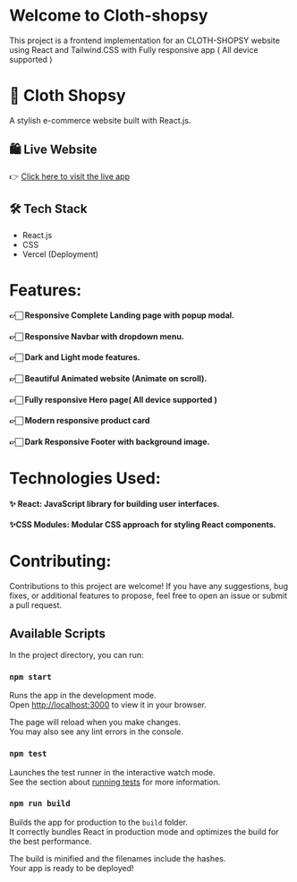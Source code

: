 # Welcome to Cloth-shopsy

This project is a frontend implementation for an CLOTH-SHOPSY website using React and Tailwind.CSS with Fully responsive app ( All device supported )

# 🛒 Cloth Shopsy

A stylish e-commerce website built with React.js.

## 🛍️ Live Website

👉 [Click here to visit the live app](https://cloth-shopsy.vercel.app/)

## 🛠️ Tech Stack

- React.js
- CSS
- Vercel (Deployment)


# Features:

  <div>
    <h4>  👉🏻 Responsive Complete Landing page with popup modal.</h4>
    <h4> 👉🏻 Responsive Navbar with dropdown menu.</h4>
    <h4> 👉🏻 Dark and Light mode features.</h4>
    <h4>👉🏻 Beautiful Animated website (Animate on scroll).</h4>
    <h4>👉🏻 Fully responsive Hero page( All device supported )</h4>
    <h4> 👉🏻 Modern responsive product card</h4>
    <h4>👉🏻 Dark Responsive Footer with background image.</h4>
  </div>


  # Technologies Used:

  <div>
    <h4> ✨ React: JavaScript library for building user interfaces.</h4>
    <h4>✨CSS Modules: Modular CSS approach for styling React components.</h4>
    
  </div>


 # Contributing:

 Contributions to this project are welcome! If you have any suggestions, bug fixes, or additional features to propose, feel free to open an issue or submit a pull request.
  
    
            
## Available Scripts

In the project directory, you can run:

### `npm start`

Runs the app in the development mode.\
Open [http://localhost:3000](http://localhost:3000) to view it in your browser.

The page will reload when you make changes.\
You may also see any lint errors in the console.

### `npm test`

Launches the test runner in the interactive watch mode.\
See the section about [running tests](https://facebook.github.io/create-react-app/docs/running-tests) for more information.

### `npm run build`

Builds the app for production to the `build` folder.\
It correctly bundles React in production mode and optimizes the build for the best performance.

The build is minified and the filenames include the hashes.\
Your app is ready to be deployed!


